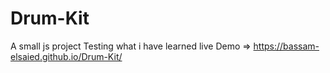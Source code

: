 # Drum-Kit
A small js project Testing  what i have learned
live Demo => https://bassam-elsaied.github.io/Drum-Kit/

